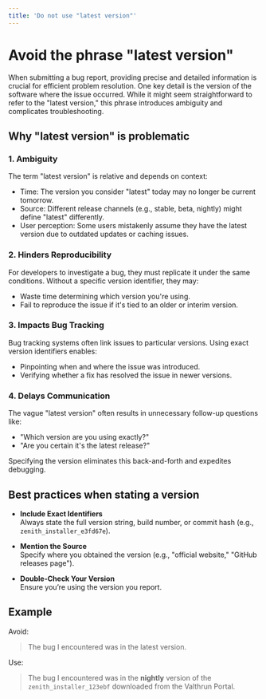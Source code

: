 ```yaml
---
title: 'Do not use "latest version"'
---
```


# Avoid the phrase "latest version"

When submitting a bug report, providing precise and detailed information is crucial for efficient problem resolution. One key detail is the version of the software where the issue occurred. While it might seem straightforward to refer to the "latest version," this phrase introduces ambiguity and complicates troubleshooting.

## Why "latest version" is problematic

### 1. Ambiguity

The term "latest version" is relative and depends on context:

- Time: The version you consider "latest" today may no longer be current tomorrow.
- Source: Different release channels (e.g., stable, beta, nightly) might define "latest" differently.
- User perception: Some users mistakenly assume they have the latest version due to outdated updates or caching issues.

### 2. Hinders Reproducibility

For developers to investigate a bug, they must replicate it under the same conditions. Without a specific version identifier, they may:

- Waste time determining which version you're using.
- Fail to reproduce the issue if it's tied to an older or interim version.

### 3. Impacts Bug Tracking

Bug tracking systems often link issues to particular versions. Using exact version identifiers enables:

- Pinpointing when and where the issue was introduced.
- Verifying whether a fix has resolved the issue in newer versions.

### 4. Delays Communication

The vague "latest version" often results in unnecessary follow-up questions like:

- "Which version are you using exactly?"
- "Are you certain it's the latest release?"

Specifying the version eliminates this back-and-forth and expedites debugging.

## Best practices when stating a version

- **Include Exact Identifiers**  
  Always state the full version string, build number, or commit hash (e.g., `zenith_installer_e3fd67e`).

- **Mention the Source**  
  Specify where you obtained the version (e.g., "official website," "GitHub releases page").

- **Double-Check Your Version**  
  Ensure you’re using the version you report.

## Example

Avoid:

> The bug I encountered was in the latest version.

Use:

> The bug I encountered was in the **nightly** version of the `zenith_installer_123ebf` downloaded from the Valthrun Portal.
